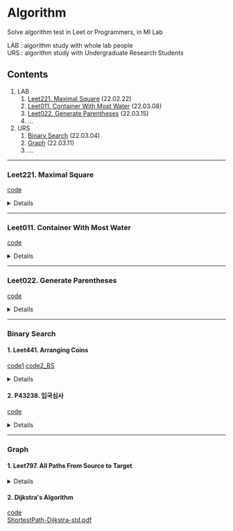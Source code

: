 # Algorithm
Solve algorithm test in Leet or Programmers, in MI Lab  

LAB : algorithm study with whole lab people  
URS : algorithm study with Undergraduate Research Students

## Contents

1. LAB  
    1. [Leet221. Maximal Square](#leet221-maximal-square) (22.02.22)
    2. [Leet011. Container With Most Water](#leet011-container-with-most-water) (22.03.08)
    3. [Leet022. Generate Parentheses](#leet022-generate-parentheses) (22.03.15)
    4. ...
2. URS
    1. [Binary Search](#binary-search) (22.03.04)
    2. [Graph](#graph) (22.03.11)
    3. ...
---

### Leet221. Maximal Square
[code](https://github.com/Syzseisus/Algorithm/blob/main/Leet221_Maximal_Square.py)  
<details>
  <summary>Details</summary>
  <div markdown="1">
    <p>https://leetcode.com/problems/maximal-square/</br>
  Given an <code>m x n</code> binary <code>matrix</code> filled with <code>0</code>'s and <code>1</code>'s, <i>find the largest square containing only <code>1</code>'s and return its area.</i></br></p>
  </br>

**Example 1:**

![image](https://user-images.githubusercontent.com/76420366/155871990-1e3d2d83-05c1-4adb-a94f-f29661f4347d.png)

```
Input: matrix = [["1","0","1","0","0"],["1","0","1","1","1"],["1","1","1","1","1"],["1","0","0","1","0"]]
Output: 4
```

**Example 2:**

![image](https://user-images.githubusercontent.com/76420366/155872001-65acfd62-6566-4d23-85ba-425dcca9f01c.png)

```
Input: matrix = [["0","1"],["1","0"]]
Output: 1
```

**Example 3:**

```
Input: matrix = [["0"]]
Output: 0
```

**Constraints**:
* `m == matrix.length`
* `n == matrix[i].length`
* `1 <= m, n <= 300`
* `matrix[i][j] is '0' or '1'.`
  </div></details>
 

---
### Leet011. Container With Most Water
[code](https://github.com/Syzseisus/Algorithm/blob/main/Leet011_Container_With_Most_Water.py)
<details>
    <summary>Details</summary>
    <div markdown="1">
        <p>https://leetcode.com/problems/container-with-most-water/</br>
    You are given an integer array <code>height</code> of length <code>n</code>. There are <code>n</code> vertical lines drawn such that the two endpoints of the <code>i<sup>th</sup></code> line are <code>(i, 0)</code> and <code>(i, height[i])</code>.</br>

Find two lines that together with the x-axis form a container, such that the container contains the most water.</br>

Return <i>the maximum amount of water a container can store.</i><br>

<b>Notice</b> that you may not slant the container.</br></br>


**Example 1:**  

![image](https://user-images.githubusercontent.com/76420366/158053825-03414533-f5f2-4115-a7a4-7b454786dc08.png)

```
Input: height = [1,8,6,2,5,4,8,3,7]
Output: 49
Explanation: The above vertical lines are represented by array [1,8,6,2,5,4,8,3,7].
             In this case, the max area of water (blue section) the container can contain is 49.
```

**Example 2:**  

```
Input: height = [1,1]
Output: 1
```


**Constraints:**  

- <code>n == height.length</code>
- <code>2 <= n <= 10<sup>5</sup></code>
- <code>0 <= height[i] <= 10<sup>4</sup></code>
    </div>
    </details>
---
### Leet022. Generate Parentheses
[code](https://github.com/Syzseisus/Algorithm/blob/main/Leet022_Generate_Parentheses.py)
<details>
    <summary>Details</summary>
    <div markdown="1">
        <p>https://leetcode.com/problems/generate-parentheses/</br>
    Given <code>n</code> pairs of parentheses, write a function to <i>generate all combinations of well-formed parentheses.</i></br></br>
    
**Example 1:**

```
Input: n = 3
Output: ["((()))","(()())","(())()","()(())","()()()"]
```

**Example 2:**

```
Input: n = 1
Output: ["()"]
```

**Constraints:**
* <code>1 <= n <= 8</code>
    </div>
    </details>
---
### Binary Search
#### 1. Leet441. Arranging Coins
[code1](https://github.com/Syzseisus/Algorithm/blob/main/Leet441_Arranging_coins.py)
[code2_BS](https://github.com/Syzseisus/Algorithm/blob/main/Leet441_Arranging_coins_BS.py)
<details>
    <summary>Details</summary>
    <div markdonw="1">
        <p>https://leetcode.com/problems/arranging-coins/</br>
    You have <code>n</code> coins and you want to build a staiircase with these coins. The staircase consists of <code>k</code> rows where the <code>i<sup>th</sup></code> row has exactly <code>i</code> coins. The last row of the staircase <b>may be</b> incomplete.</p></br>
    Given the integer <code>n</code>, return <i>the number of <b>complete rows</b> of the staircase you will build.</i></br>
    </br>
    
**Example 1:**

![image](https://user-images.githubusercontent.com/83002480/159166058-269c53e8-3456-41d4-b5e0-15c2ca45f394.png)  

```
Input: n = 5
Output: 2
Explanation: Because the 3<sup>rd</sup> row is incomplete,
             we return 2.
```

**Example 2:**

![image](https://user-images.githubusercontent.com/83002480/159166114-1342b593-029d-4d84-b728-82af3a1d779e.png)

```
Input: n = 8
Output: 3
Explanation: Because the 4<sup>th</sup> row is incomplete,
             we return 3.
```

**Constraints:**
- <code>1 <= n <= 2<sup>31</sup> - 1</code>
    </div></details>

#### 2. P43238. 입국심사
[code](https://github.com/Syzseisus/Algorithm/blob/main/P43238_Immigration.py)
<details>
    <summary>Details</summary>
    <div markdonw="1">
        https://programmers.co.kr/learn/courses/30/lessons/43238#</br>
    <code>n</code>명이 입국심사를 위해 줄을 서서 기다리고 있습니다. 각 입국심사대에 있는 심사관마다 심사하는 데 걸리는 시간은 다릅니다.</br>
    처음에 모든 심사대는 비어있습니다. 한 심사대에서는 동시에 한 명만 심사를 할 수 있습니다. 가장 앞에 서 있는 사람은 비어 있는 심사대로 가서 심사를 받을 수 있습니다. 하지만 더 빨리 끝나는 심사대가 있으면 기다렸다가 그곳으로 가서 심사를 받을 수도 있습니다.</br>
    모든 사람이 심사를 받는 데 걸리는 시간을 최소로 하고 싶습니다.</br>
    입국심사를 기다리는 사람 수 <code>n</code>, 각 심사관이 한 명을 심사하는 데 걸리는 시간이 담긴 배열 <code>times</code>가 매개변수로 주어질 때, 모든 사람이 심사를 받는 데 걸리는 시간의 최솟값을 <code>return</code>하도록 <code>solution</code> 함수를 작성해주세요.</br>
    </br>
    
**제한사항**  
* 입국심사를 기다리는 사람은 <code>1</code>명 이상 <code>1,000,000,000</code>명 이하입니다.
* 각 심사관이 한 명을 심사하는 데 걸리는 시간은 <code>1</code>분 이상 <code>1,000,000,000</code>분 이하입니다.
* 심사관은 <code>1</code>명 이상 <code>100,000</code>명 이하입니다.
</br>    
    
**입출력 예**
<table>
    <tr>
        <thead>
            <td>n</td>
            <td>times</td>
            <td>return</td>
        </thead>
    </tr>
    <tr>
        <tbody>
            <td>6</td>
            <td>[7, 10]</td>
            <td>28</td>
        </tbody>
    </tr>
</table>
</br>

<p><b>입출력 예 설명</b></p>
<p>가장 첫 두 사람은 바로 심사를 받으러 갑니다.</br>
7분이 되었을 때, 첫 번째 심사대가 비고 3번째 사람이 심사를 받습니다.</br>
10분이 되었을 때, 두 번째 심사대가 비고 4번째 사람이 심사를 받습니다.</br>
14분이 되었을 때, 첫 번째 심사대가 비고 5번째 사람이 심사를 받습니다.</br>
20분이 되었을 때, 두 번째 심사대가 비지만 6번째 사람이 그곳에서 심사를 받지 않고 1분을 더 기다린 후에 첫 번째 심사대에서 심사를 받으면 28분에 모든 사람의 심사가 끝납니다.</p>

[출처](http://hsin.hr/coci/archive/2012_2013/contest3_tasks.pdf)
    </div></details>
    
---
### Graph
#### 1. Leet797. All Paths From Source to Target
<details>
    <summary>Details</summary>
    <div markdown="1">
        https://leetcode.com/problems/all-paths-from-source-to-target/</br>
    Given a directed acyclic graph (<b>DAG</b>) of <code>n</code> nodes labeled from <code>0</code> to <code>n - 1</code>, find all possible paths from node <code>0</code> to node <code>n - 1</code> and return them in <b>any order</b>.</br>

The graph is given as follows: <code>graph[i]</code> is a list of all nodes you can visit from node <code>i</code> (i.e., there is a directed edge from node i to node <code>graph[i][j]</code>).</br>

 

**Example 1:**

![image](https://user-images.githubusercontent.com/83002480/159167331-390ee53f-79f3-4bd9-bec3-a9741b8bad38.png)

```
Input: graph = [[1,2],[3],[3],[]]
Output: [[0,1,3],[0,2,3]]
Explanation: There are two paths: 0 -> 1 -> 3 and 0 -> 2 -> 3.
```

**Example 2:**

![image](https://user-images.githubusercontent.com/83002480/159167340-a7f30e0e-ed26-49bd-adca-2c17c2e5fa66.png)

```
Input: graph = [[4,3,1],[3,2,4],[3],[4],[]]
Output: [[0,4],[0,3,4],[0,1,3,4],[0,1,2,3,4],[0,1,4]]
```
 

**Constraints:**

* <code>n == graph.length</code>
* <code>2 <= n <= 15</code>
* <code>0 <= graph[i][j] < n</code>
* <code>graph[i][j] != i</code> (i.e., there will be no self-loops).
* All the elements of <code>graph[i]</code> are <b>unique</b>.
* The input graph is <b>guaranteed</b> to be a <b>DAG</b>.
</div>
</details>

#### 2. Dijkstra's Algorithm
[code](https://github.com/Syzseisus/Algorithm/blob/main/Dijkstra.ipynb)  
[ShortestPath-Dijkstra-std.pdf](https://github.com/Syzseisus/Algorithm/files/8311431/ShortestPath-Dijkstra-std.pdf)
